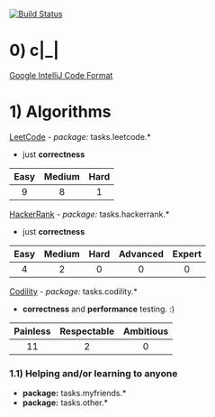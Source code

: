 [![Build Status](https://travis-ci.org/Numichi/CodeChallenge.svg?branch=master)](https://travis-ci.org/Numichi/CodeChallenge)

# 0) c|_|

[Google IntelliJ Code Format](https://raw.githubusercontent.com/google/styleguide/gh-pages/intellij-java-google-style.xml)

# 1) Algorithms

[LeetCode](https://leetcode.com/problemset/all/) - *package:* tasks.leetcode.*
- just **correctness**

| Easy | Medium | Hard | 
|:----:|:------:|:----:|
| 9    | 8      | 1    |

[HackerRank](https://www.hackerrank.com) - *package:* tasks.hackerrank.*
- just **correctness**
    
| Easy | Medium | Hard | Advanced | Expert |
|:----:|:------:|:----:|:--------:|:------:|
| 4    | 2      | 0    | 0        | 0      |

[Codility](https://www.codility.com) - *package:* tasks.codility.*
- **correctness** and **performance** testing. :) 

| Painless | Respectable | Ambitious | 
|:--------:|:-----------:|:---------:|
| 11       | 2           | 0         |

### 1.1) Helping and/or learning to anyone

- **package:** tasks.myfriends.*
- **package:** tasks.other.*